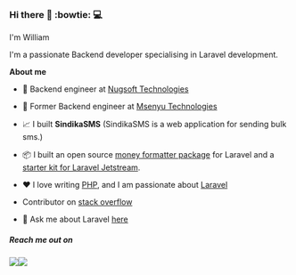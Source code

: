 ### Hi there :rocket: :bowtie: :computer:

I'm William


I'm a passionate Backend developer specialising in Laravel development.

**About me**

- 💼 Backend engineer at [Nugsoft Technologies](https://nugsoft.com/)

- 💼 Former Backend engineer at [Msenyu Technologies](https://msenyu.com/)
 
<!--- - 📈 I built **AllSchool24** (A school management system that helps you manage your school with ease.) --->

- 📈 I built **SindikaSMS** (SindikaSMS is a web application for sending bulk sms.)

 
- 📦 I built an open source [money formatter package](https://github.com/Williamug/money-formatter) for Laravel and a [starter kit for Laravel Jetstream](https://github.com/Williamug/jetstream-laravel-starter-kit).


- ❤️ I love writing [PHP](https://www.php.net/), and I am passionate about [Laravel](https://www.laravel.com)

- Contributor on [stack overflow](https://stackoverflow.com/users/10679298/williamdk)

- 💬 Ask me about Laravel [here](https://twitter.com/WilliamAsaba)


##### Reach me out on 
<p><img src="https://img.shields.io/twitter/url?style=social&url=https%3A%2F%2Fwww.twitter.com%2FWilliamAsaba"><img src="https://img.shields.io/badge/github-follow-blue"></p>

